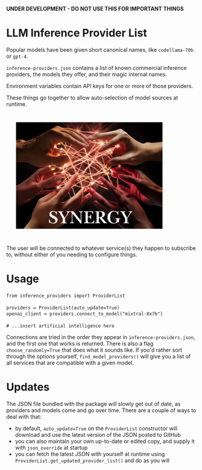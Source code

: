 **UNDER DEVELOPMENT - DO NOT USE THIS FOR IMPORTANT THINGS**

# LLM Inference Provider List

Popular models have been given short canonical names, like `codellama-70b` or `gpt-4`. 

`inference-providers.json` contains a list of known commercial inference providers, the models they offer, and their magic internal names.

Environment variables contain API keys for one or more of those providers.

These things go together to allow auto-selection of model sources at runtime.

<img width="400px" style="padding:20px" src="docs/synergy3.jpg">

The user will be connected to whatever service(s) they happen to subscribe to, without either of you needing to configure things.

# Usage
```
from inference_providers import ProviderList

providers = ProviderList(auto_update=True)
openai_client = providers.connect_to_model("mixtral-8x7b")

# ...insert artificial intelligence here
```

Connections are tried in the order they appear in `inference-providers.json`, and the first one that works is returned. There is also a flag `choose_randomly=True` that does what it sounds like. If you'd rather sort through the options yourself, `find_model_providers()` will give you a list of all services that are compatible with a given model.

# Updates

The JSON file bundled with the package will slowly get out of date, as providers and models come and go over time. There are a couple of ways to deal with that:

- by default, `auto_update=True` on the `ProviderList` constructor will download and use the latest version of the JSON posted to GitHub
- you can also maintain your own up-to-date or edited copy, and supply it with `json_override` at startup
- you can fetch the latest JSON with yourself at runtime using `ProviderList.get_updated_provider_list()` and do as you will


